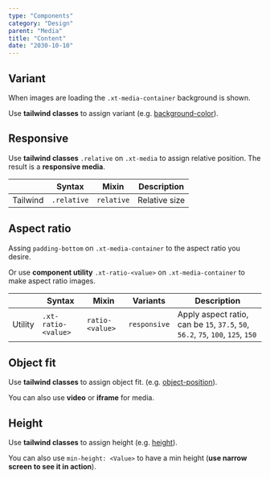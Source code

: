 ```yaml
---
type: "Components"
category: "Design"
parent: "Media"
title: "Content"
date: "2030-10-10"
---
```


## Variant

When images are loading the `.xt-media-container` background is shown.

Use **tailwind classes** to assign variant (e.g. [background-color](https://tailwindcss.com/docs/background-color)).

<demo>
  <demoinline src="demos/components/media/variant">
  </demoinline>
</demo>

## Responsive

Use **tailwind classes** `.relative` on `.xt-media` to assign relative position. The result is a **responsive media**.

<div class="xt-overflow-sub overflow-y-hidden overflow-x-scroll my-4 xt-my-auto w-full">

|                      | Syntax                          | Mixin            | Description                   |
| ----------------------- | ----------------------------------------- | -----------------------------| ----------------------------- |
| Tailwind                  | `.relative`                     | `relative`                | Relative size            |

</div>

<demo>
  <demoinline src="demos/components/media/responsive">
  </demoinline>
</demo>

## Aspect ratio

Assing `padding-bottom` on `.xt-media-container` to the aspect ratio you desire.

<demo>
  <demoinline src="demos/components/media/ratio">
  </demoinline>
</demo>

Or use **component utility** `.xt-ratio-<value>` on `.xt-media-container` to make aspect ratio images.

<div class="xt-overflow-sub overflow-y-hidden overflow-x-scroll my-4 xt-my-auto w-full">

|                      | Syntax                          | Mixin            | Variants               | Description                   |
| ----------------------- | ---------------------------- | -----------------| ----------------------------- |----------------------------- |
| Utility                  | `.xt-ratio-<value>`       | `ratio-<value>`                | `responsive`                | Apply aspect ratio, can be `15`, `37.5`, `50`, `56.2`, `75`, `100`, `125`, `150`            |

</div>

<demo>
  <demoinline src="demos/components/media/ratio-class">
  </demoinline>
</demo>

## Object fit

Use **tailwind classes** to assign object fit. (e.g. [object-position](https://tailwindcss.com/docs/object-position)).

<demo>
  <demoinline src="demos/components/media/cover">
  </demoinline>
  <demoinline src="demos/components/media/contain">
  </demoinline>
</demo>

You can also use **video** or **iframe** for media.

<demo>
  <demoinline src="demos/components/media/video">
  </demoinline>
  <demoinline src="demos/components/media/iframe">
  </demoinline>
</demo>

## Height

Use **tailwind classes** to assign height (e.g. [height](https://tailwindcss.com/docs/height)).

<demo>
  <demoinline src="demos/components/media/height">
  </demoinline>
</demo>

You can also use `min-height: <Value>` to have a min height (**use narrow screen to see it in action**).

<demo>
  <demoinline src="demos/components/media/min-height">
  </demoinline>
</demo>
